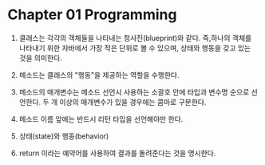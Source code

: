 # Chapter 01 Programming
1. 클래스는 각각의 객체들을 나타내는 청사진(blueprint)와 같다. 즉,하나의 객체를 나타내기 위한 자바에서 가장 작은 단위로 볼 수 있으며, 상태와 행동을 갖고 있는 것을 의미한다.
    
2. 메소드는 클래스의 "행동"을 제공하는 역할을 수행한다.  

3. 메소드의 매개변수는 메소드 선언시 사용하는 소괄호 안에 타입과 변수명 순으로 선언한다. 두 개 이상의 매개변수가 있을 경우에는 콤마로 구분한다.

4. 메소드 이름 앞에는 반드시 리턴 타입을 선언해야만 한다.  

5. 상태(state)와 행동(behavior)

6. return 이라는 예약어를 사용하여 결과를 돌려준다는 것을 명시한다. 
